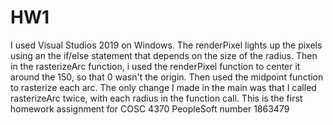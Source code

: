 # HW1
I used Visual Studios 2019 on Windows. 
The renderPixel lights up the pixels using an the if/else statement that depends on the size of the radius. 
Then in the rasterizeArc function, i used the renderPixel function to center it around the 150, so that 0 wasn't the origin.  Then used the midpoint function to rasterize each arc.
The only change I made in the main was that I called rasterizeArc twice, with each radius in the function call.
This is the first homework assignment for COSC 4370
PeopleSoft number 1863479
